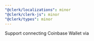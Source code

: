 ```yaml
---
"@clerk/localizations": minor
"@clerk/clerk-js": minor
"@clerk/types": minor
---
```


Support connecting Coinbase Wallet via <UserProfile />
